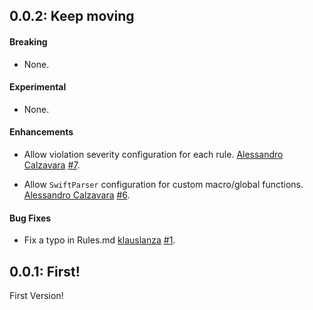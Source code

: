 ## 0.0.2: Keep moving

#### Breaking

* None.

#### Experimental

* None.

#### Enhancements

* Allow violation severity configuration for each rule.
  [Alessandro Calzavara](https://github.com/dral3x)
  [#7](https://github.com/dral3x/StringsLint/pull/7).

* Allow `SwiftParser` configuration for custom macro/global functions.
  [Alessandro Calzavara](https://github.com/dral3x)
  [#6](https://github.com/dral3x/StringsLint/pull/6).

#### Bug Fixes

* Fix a typo in Rules.md
  [klauslanza](https://github.com/klauslanza)
  [#1](https://github.com/dral3x/StringsLint/pull/1).

## 0.0.1: First!

First Version!
